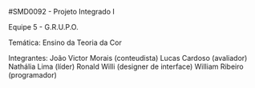 #SMD0092 - Projeto Integrado I

Equipe 5 - G.R.U.P.O.

Temática: Ensino da Teoria da Cor

Integrantes:
João Victor Morais (conteudista)
Lucas Cardoso (avaliador)
Nathália Lima (líder)
Ronald Willi (designer de interface)
William Ribeiro (programador)
